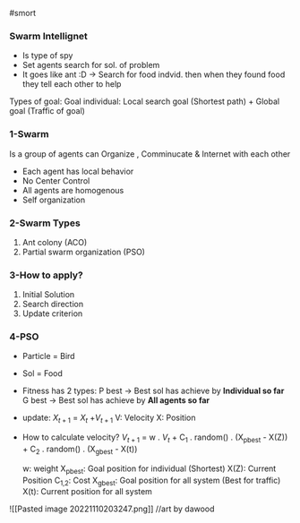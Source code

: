#smort
### Swarm Intellignet
- Is type of spy
- Set agents search for sol. of problem
- It goes like ant :D -> Search for food indvid.  then when they found food they tell each other to help

Types of goal: 
	Goal individual: Local search goal (Shortest path) + Global goal (Traffic of goal)

### 1-Swarm 
Is a group of agents can Organize , Comminucate & Internet with each other
- Each agent has local behavior
- No Center Control
- All agents are homogenous
- Self organization

### 2-Swarm Types
1. Ant colony (ACO)
2. Partial swarm organization (PSO) 

### 3-How to apply?
1. Initial Solution
2. Search direction
3. Update criterion

### 4-PSO
- Particle = Bird
- Sol =  Food

- Fitness has 2 types:
	P best -> Best sol has achieve by **Individual so far**
	G best -> Best sol has achieve by **All agents so far**  

- update: $X_{t+1}$ = $X_{t}$ +$V_{t+1}$
	V: Velocity
	X: Position

- How to calculate velocity?
	$V_{t+1}$ = w . $V_{t}$ + C<sub>1</sub> . random() . (X<sub>pbest</sub> - X(Z)) + C<sub>2</sub> . random() . (X<sub>gbest</sub> - X(t))
	 
	w: weight
	X<sub>pbest</sub>: Goal position for individual (Shortest) 
	X(Z): Current Position
	C<sub>1,2</sub>: Cost
	X<sub>gbest</sub>: Goal position for all system (Best for traffic)
	X(t): Current position for all system

![[Pasted image 20221110203247.png]]
//art by dawood